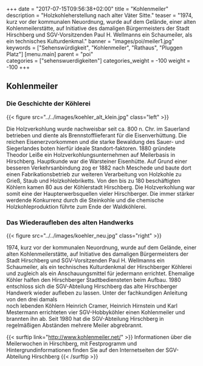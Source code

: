 +++
date = "2017-07-15T09:56:38+02:00"
title = "Kohlenmeiler"
description = "Holzkohleherstellung nach alter Väter Sitte."
teaser = "1974, kurz vor der kommunalen Neuordnung, wurde auf dem Gelände, einer alten Kohlenmeilerstätte, auf Initiative des damaligen Bürgermeisters der Stadt Hirschberg und SGV-Vorsitzenden Paul H. Wellmanns ein Schaumeiler, als ein technisches Kulturdenkmal."
banner = "images/poi/meiler1.jpg"
keywords = ["Sehenswürdigkeit", "Kohlenmeiler", "Rathaus", "Pluggen Platz"]
[menu.main]
    parent = "poi"    
categories = ["sehenswuerdigkeiten"]
categories_weight = -100
weight = -100
+++

## Kohlenmeiler

### Die Geschichte der Köhlerei

{{< figure src="../../images/koehler_alt_klein.jpg" class="left" >}}

Die Holzverkohlung wurde nachweisbar seit ca. 800 n. Chr. im Sauerland betrieben und diente als 
Brennstofflieferant für die Eisenverhüttung. Die reichen Eisenerzvorkommen und die starke Bewaldung 
des Sauer- und Siegerlandes boten hierfür ideale Standort-faktoren. 1880 gründete Theodor Leiße 
ein Holzverkohlungsunternehmen auf Meilerbasis in Hirschberg. Hauptkunde war die Warsteiner Eisenhütte. 
Auf Grund einer besseren Verkehrsanbindung zog er 1882 nach Meschede und baute dort einen 
Fabrikationsbetrieb zur weiteren Verarbeitung von Holzkohle zu Grieß, Staub und Holzkohlebriketts. 
Von den bis zu 180 beschäftigten Köhlern kamen 80 aus der Köhlerstadt Hirschberg. 
Die Holzverkohlung war somit eine der Haupterwerbsquellen vieler Hirschberger. 
Die immer stärker werdende Konkurrenz durch die Steinkohle und die chemische 
Holzkohleproduktion führte zum Ende der Waldköhlerei.

### Das Wiederaufleben des alten Handwerks

{{< figure src="../../images/koehler_neu.jpg" class="right" >}}

1974, kurz vor der kommunalen Neuordnung, wurde auf dem Gelände, einer alten Kohlenmeilerstätte, 
auf Initiative des damaligen Bürgermeisters der Stadt Hirschberg und SGV-Vorsitzenden 
Paul H. Wellmanns ein Schaumeiler, als ein technisches Kulturdenkmal der Hirschberger 
Köhlerei und zugleich als ein Anschauungsmittel für jedermann errichtet. 
Ehemalige Köhler halfen den Hirschberger Stadtbediensteten beim Aufbau. 
1980 entschloss sich die SGV-Abteilung Hirschberg das alte Hirschberger Handwerk 
wieder aufleben zu lassen. Unter der fachkundigen Anleitung von den drei damals  
noch lebenden Köhlern Heinrich Cramer, Heinrich Hirnstein und Karl Mestermann errichteten 
vier SGV-Hobbyköhler einen Kohlenmeiler und brannten ihn ab. Seit 1980 hat die SGV-Abteilung 
Hirschberg in regelmäßigen Abständen mehrere Meiler abgrebrannt.

{{< surftip link="http://www.kohlenmeiler.net/" >}}
 Informationen über die Meilerwochen in Hirschberg, mit Festprogramm und Hintergrundinformationen finden Sie auf den Internetseiten der SGV-Abteilung Hirschberg
{{< /surftip >}}
